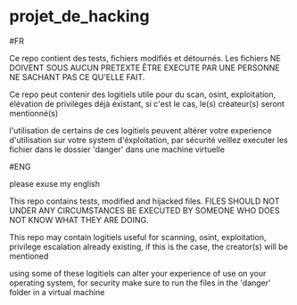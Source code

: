 # projet_de_hacking

#FR

Ce repo contient des tests, fichiers modifiés et détournés. Les fichiers NE DOIVENT SOUS AUCUN PRETEXTE ÊTRE EXECUTE PAR UNE PERSONNE NE SACHANT PAS CE QU'ELLE FAIT.

Ce repo peut contenir des logitiels utile pour du scan, osint, exploitation, élévation de privilèges déjà éxistant, si c'est le cas, le(s) créateur(s) seront mentionné(s)

l'utilisation de certains de ces logitiels peuvent altérer votre experience d'utilisation sur votre system d'éxploitation, par sécurité veillez executer les fichier dans le dossier 'danger' dans une machine virtuelle

#ENG

please exuse my english

This repo contains tests, modified and hijacked files. FILES SHOULD NOT UNDER ANY CIRCUMSTANCES BE EXECUTED BY SOMEONE WHO DOES NOT KNOW WHAT THEY ARE DOING. 

This repo may contain logitiels useful for scanning, osint, exploitation, privilege escalation already existing, if this is the case, the creator(s) will be mentioned 

using some of these logitiels can alter your experience of use on your operating system, for security make sure to run the files in the 'danger' folder in a virtual machine
